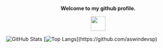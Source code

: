 <p align="center"><strong>Welcome to my github profile.</strong></p>
<p align="center"><img width="40" src="https://github.githubassets.com/images/mona-whisper.gif"></p>

![GitHub Stats](https://github-readme-stats.vercel.app/api?username=aswindevsp&theme=blue-green&layout=compact&show_icons=true&include_all_commits=true")
[![Top Langs](https://github-readme-stats.vercel.app/api/top-langs/?username=aswindevsp&theme=blue-green&layout=compact&show_icons=true&hide_border=false")](https://github.com/aswindevsp)

